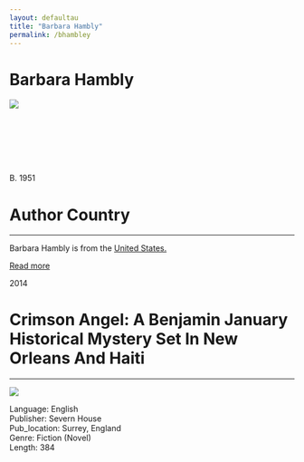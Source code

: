 ```yaml
---
layout: defaultau
title: "Barbara Hambly"
permalink: /bhambley
---
```

<!-- partial:index.partial.html -->
<div class="content">
    <h1>Barbara Hambly</h1>
    <div class="quote">
        <div><img src="https://library.ucr.edu/sites/default/files/styles/collection_node/public/collection-images/Barbara%20Hambly%202YRl_635%20large.jpg?itok=GnaAHxCY" class="logo"></div>
    </div>
    <div class="timeline">
        <div style="padding-bottom:100px;"></div>
        <div class="block">
            <div class="date right"><p class="right">B. 1951</p></div>
            <div class="dot"></div>
            <div class="left first">
            <div class="author_country">
                <h1>Author Country</h1><hr>
          <div class="aclocation">  <p>Barbara Hambly is from the <a href="http://localhost:4000/1">United States.</a></p></div>
                <div class="acreadmore"><a href="https://en.wikipedia.org/wiki/Barbara_Hambly" target="_blank">Read more</a></div>
            </div>
            </div>
        </div>
        <div class="block">
            <div class="date left"><p class="left">2014</p></div>
            <div class="dot"></div>
            <div class="right">
                <h1>Crimson Angel: A Benjamin January Historical Mystery Set In New Orleans And Haiti</h1><hr>
                <p><img src="https://m.media-amazon.com/images/I/511tf-kFHsL._SY264_BO1,204,203,200_QL40_ML2_.jpg"></p>
                <p>
                Language: English<br/>
                Publisher: Severn House<br/>
                Pub_location: Surrey, England<br/>
                Genre: Fiction (Novel)<br/>
                Length: 384 <br/>                   </p>
            </div>
        </div>
